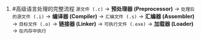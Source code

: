 1. #高级语言处理的完整流程 
	`源文件 (.c)` -> **预处理器 (Preprocessor)** -> `处理后的源文件 (.i)` -> **编译器 (Compiler)** -> `汇编文件 (.s)` -> **汇编器 (Assembler)** -> `目标文件 (.o)` -> **链接器 (Linker)** -> `可执行文件 (.exe)` -> **加载器 (Loader)** -> `在内存中执行`